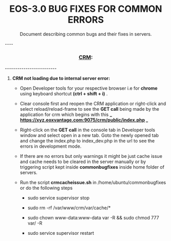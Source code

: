 <div align="center">
  <h1>EOS-3.0 BUG FIXES FOR COMMON ERRORS</h1>
  <p>
    Document describing common bugs and their fixes in servers.
  </p>
</div>
----

<div align="center">
<h3><u>CRM</u>:</h3>
</div>
-------------------------

1. **CRM not loading due to internal server error:**
	- Open Developer tools for your respective browser i.e for **chrome** using keyboard shortcut **(ctrl + shift + i)** .
	
	- Clear console first and reopen the CRM application or right-click and select reload/reload-frame to see the **GET call** being made by the application for crm which begins with this **_ https://xyz.eoxvantage.com:9075/crm/public/index.php _**
	
	-  Right-click on the **GET call** in the console tab in Developer tools window and select open in a new tab. Goto the newly opened tab and change the index.php to index_dev.php in the url to see the errors in development mode.
	
	- If there are no errors but only warnings it might be just cache issue and cache needs to be cleared in the server manually or by triggering script kept inside **commonbugfixes** inside home folder of servers.
	- Run the script **crmcacheissue.sh** in /home/ubuntu/commonbugfixes or do the following steps
		
		
		- sudo service supervisor stop
		
		- sudo rm -rf /var/www/crm/var/cache/*
		
		- sudo chown www-data:www-data var -R && sudo chmod 777 var/ -R
		
		- sudo service supervisor restart